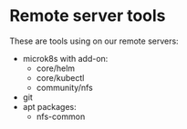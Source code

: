 # Remote server tools

These are tools using on our remote servers:
- microk8s with add-on:
  - core/helm
  - core/kubectl
  - community/nfs
- git
- apt packages:
  - nfs-common